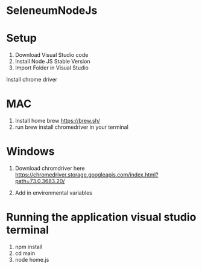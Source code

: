 # SeleneumNodeJs

# Setup
1. Download Visual Studio code
2. Install Node JS Stable Version
3. Import Folder in Visual Studio

Install chrome driver

# MAC
1. Install home brew
  https://brew.sh/
2. run brew install chromedriver in your terminal

# Windows
1. Download chromdriver here
https://chromedriver.storage.googleapis.com/index.html?path=73.0.3683.20/

2. Add in environmental variables

# Running the application visual studio terminal
  1. npm install 
  2. cd main
  3. node home.js

